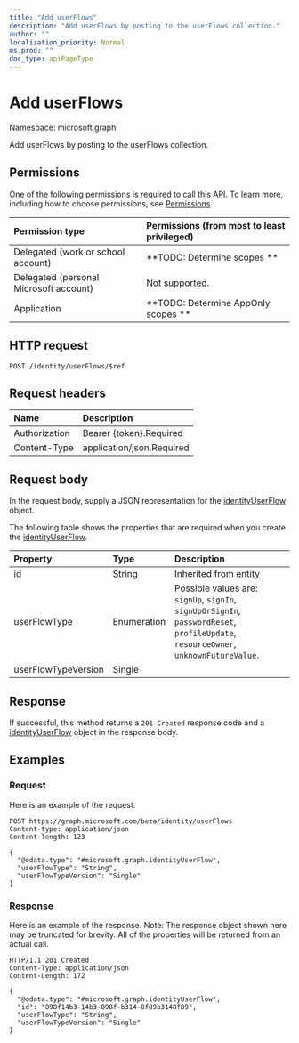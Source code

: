 ```yaml
---
title: "Add userFlows"
description: "Add userFlows by posting to the userFlows collection."
author: ""
localization_priority: Normal
ms.prod: ""
doc_type: apiPageType
---
```


# Add userFlows

Namespace: microsoft.graph

Add userFlows by posting to the userFlows collection.

## Permissions
One of the following permissions is required to call this API. To learn more, including how to choose permissions, see [Permissions](/concepts/permissions-reference.md).

|Permission type|Permissions (from most to least privileged)|
|:---|:---|
|Delegated (work or school account)|**TODO: Determine scopes **|
|Delegated (personal Microsoft account)|Not supported.|
|Application|**TODO: Determine AppOnly scopes **|

## HTTP request
<!-- {
  "blockType": "ignored"
}
-->
``` http
POST /identity/userFlows/$ref
```

## Request headers
|Name|Description|
|:---|:---|
|Authorization|Bearer {token}.Required|
|Content-Type|application/json.Required|

## Request body
In the request body, supply a JSON representation for the [identityUserFlow](../resources/identityuserflow.md) object.

The following table shows the properties that are required when you create the [identityUserFlow](../resources/identityuserflow.md).

|Property|Type|Description|
|:---|:---|:---|
|id|String| Inherited from [entity](../resources/entity.md)|
|userFlowType|Enumeration| Possible values are: `signUp`, `signIn`, `signUpOrSignIn`, `passwordReset`, `profileUpdate`, `resourceOwner`, `unknownFutureValue`.|
|userFlowTypeVersion|Single||



## Response
If successful, this method returns a `201 Created` response code and a [identityUserFlow](../resources/identityuserflow.md) object in the response body.

## Examples

### Request
Here is an example of the request.
<!-- {
  "blockType": "request",
  "name": "create_identityuserflow_from_"
}
-->
``` http
POST https://graph.microsoft.com/beta/identity/userFlows
Content-type: application/json
Content-length: 123

{
  "@odata.type": "#microsoft.graph.identityUserFlow",
  "userFlowType": "String",
  "userFlowTypeVersion": "Single"
}
```

### Response
Here is an example of the response. Note: The response object shown here may be truncated for brevity. All of the properties will be returned from an actual call.
<!-- {
  "blockType": "response",
  "truncated": true,
  "@odata.type": "microsoft.graph.identityuserflow"
}
-->
``` http
HTTP/1.1 201 Created
Content-Type: application/json
Content-Length: 172

{
  "@odata.type": "#microsoft.graph.identityUserFlow",
  "id": "898f14b3-14b3-898f-b314-8f89b3148f89",
  "userFlowType": "String",
  "userFlowTypeVersion": "Single"
}
```

